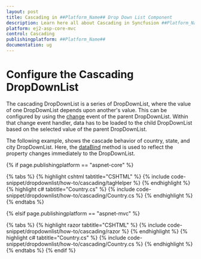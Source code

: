 ```yaml
---
layout: post
title: Cascading in ##Platform_Name## Drop Down List Component
description: Learn here all about Cascading in Syncfusion ##Platform_Name## Drop Down List component of Syncfusion Essential JS 2 and more.
platform: ej2-asp-core-mvc
control: Cascading
publishingplatform: ##Platform_Name##
documentation: ug
---
```



# Configure the Cascading DropDownList

The cascading DropDownList is a series of DropDownList, where the value of one DropDownList depends upon another's value. This can be configured by using the [change](https://help.syncfusion.com/cr/cref_files/aspnetcore-js2/Syncfusion.EJ2~Syncfusion.EJ2.DropDowns.DropDownList~Change.html) event of the parent DropDownList. Within that change event handler, data has to be loaded to the child DropDownList based on the selected value of the parent DropDownList.

The following example, shows the cascade behavior of country, state, and city DropDownList. Here, the [dataBind](https://help.syncfusion.com/cr/cref_files/aspnetcore-js2/Syncfusion.EJ2~Syncfusion.EJ2.DropDowns.DropDownListBuilder~DataBound.html) method is used to reflect the property changes immediately to the DropDownList.

{% if page.publishingplatform == "aspnet-core" %}

{% tabs %}
{% highlight cshtml tabtitle="CSHTML" %}
{% include code-snippet/dropdownlist/how-to/cascading/tagHelper %}
{% endhighlight %}
{% highlight c# tabtitle="Country.cs" %}
{% include code-snippet/dropdownlist/how-to/cascading/Country.cs %}
{% endhighlight %}
{% endtabs %}

{% elsif page.publishingplatform == "aspnet-mvc" %}

{% tabs %}
{% highlight razor tabtitle="CSHTML" %}
{% include code-snippet/dropdownlist/how-to/cascading/razor %}
{% endhighlight %}
{% highlight c# tabtitle="Country.cs" %}
{% include code-snippet/dropdownlist/how-to/cascading/Country.cs %}
{% endhighlight %}
{% endtabs %}
{% endif %}

